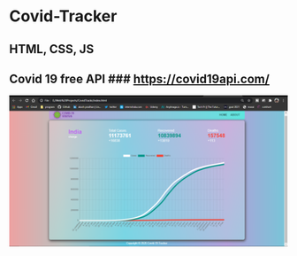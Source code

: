 # Covid-Tracker 
## HTML, CSS, JS 
## Covid 19 free API ### https://covid19api.com/
![alt text](Screenshot%202021-03-05%20151225.png)
